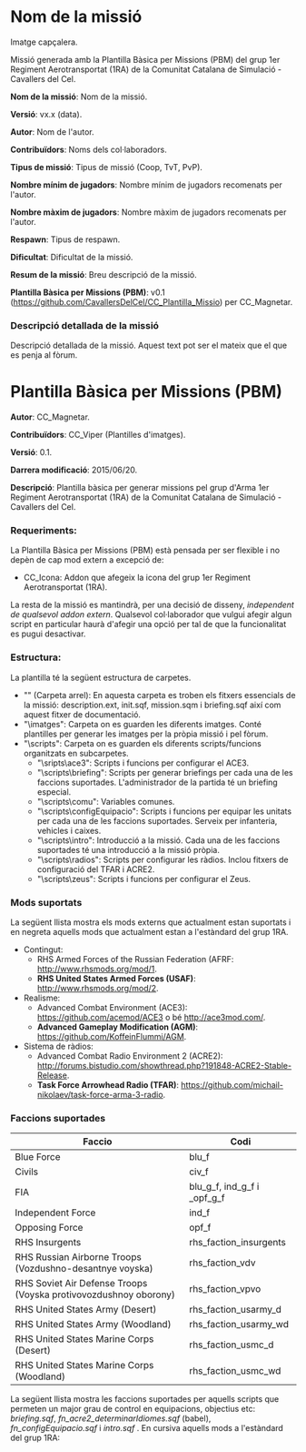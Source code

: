 # Nom de la missió

Imatge capçalera.

Missió generada amb la Plantilla Bàsica per Missions (PBM) del grup 1er Regiment Aerotransportat (1RA) de la Comunitat Catalana de Simulació - Cavallers del Cel.

**Nom de la missió**: Nom de la missió.

**Versió**: vx.x (data).

**Autor**: Nom de l'autor.

**Contribuïdors**: Noms dels col·laboradors.

**Tipus de missió**: Tipus de missió (Coop, TvT, PvP).

**Nombre mínim de jugadors**: Nombre mínim de jugadors recomenats per l'autor.

**Nombre màxim de jugadors**: Nombre màxim de jugadors recomenats per l'autor.

**Respawn**: Tipus de respawn.

**Dificultat**: Dificultat de la missió.

**Resum de la missió**: Breu descripció de la missió.

**Plantilla Bàsica per Missions (PBM)**: v0.1 (https://github.com/CavallersDelCel/CC_Plantilla_Missio) per CC_Magnetar.

### Descripció detallada de la missió

Descripció detallada de la missió. Aquest text pot ser el mateix que el que es penja al fòrum.

# Plantilla Bàsica per Missions (PBM)
 
**Autor**: CC_Magnetar.

**Contribuïdors**: CC_Viper (Plantilles d'imatges).

**Versió**: 0.1.

**Darrera modificació**: 2015/06/20.

**Descripció**: Plantilla bàsica per generar missions pel grup d'Arma 1er Regiment Aerotransportat (1RA) de la Comunitat Catalana de Simulació - Cavallers del Cel.

### Requeriments:

La Plantilla Bàsica per Missions (PBM) està pensada per ser flexible i no depèn de cap mod extern a excepció de:

* CC_Icona: Addon que afegeix la icona del grup 1er Regiment Aerotransportat (1RA).

La resta de la missió es mantindrà, per una decisió de disseny, *independent de qualsevol addon extern*. Qualsevol col·laborador que vulgui afegir algun script en particular
haurà d'afegir una opció per tal de que la funcionalitat es pugui desactivar.

### Estructura:

La plantilla té la següent estructura de carpetes.

* "\" (Carpeta arrel): En aquesta carpeta es troben els fitxers essencials de la missió: description.ext, init.sqf, mission.sqm i briefing.sqf així com aquest fitxer de documentació.
* "\imatges": Carpeta on es guarden les diferents imatges. Conté plantilles per generar les imatges per la pròpia missió i pel fòrum.
* "\scripts": Carpeta on es guarden els diferents scripts/funcions organitzats en subcarpetes.
  * "\sripts\ace3": Scripts i funcions per configurar el ACE3.
  * "\scripts\briefing": Scripts per generar briefings per cada una de les faccions suportades. L'administrador de la partida té un briefing especial.
  * "\scripts\comu": Variables comunes.
  * "\scripts\configEquipacio": Scripts i funcions per equipar les unitats per cada una de les faccions suportades. Serveix per infanteria, vehicles i caixes.
  * "\scripts\intro": Introducció a la missió. Cada una de les faccions suportades té una introducció a la missió pròpia.
  * "\scripts\radios": Scripts per configurar les ràdios. Inclou fitxers de configuració del TFAR i ACRE2.
  * "\scripts\zeus": Scripts i funcions per configurar el Zeus.

### Mods suportats

La següent llista mostra els mods externs que actualment estan suportats i en negreta aquells mods que actualment estan a l'estàndard del grup 1RA.

* Contingut:
  * RHS Armed Forces of the Russian Federation (AFRF: http://www.rhsmods.org/mod/1.
  * **RHS United States Armed Forces (USAF)**: http://www.rhsmods.org/mod/2.
* Realisme:
  * Advanced Combat Environment (ACE3): https://github.com/acemod/ACE3 o bé http://ace3mod.com/.
  * **Advanced Gameplay Modification (AGM)**: https://github.com/KoffeinFlummi/AGM.
* Sistema de ràdios:
  * Advanced Combat Radio Environment 2 (ACRE2): http://forums.bistudio.com/showthread.php?191848-ACRE2-Stable-Release.
  * **Task Force Arrowhead Radio (TFAR)**: https://github.com/michail-nikolaev/task-force-arma-3-radio.

### Faccions suportades

| Faccio        | Codi          | 
| ------------- | ------------- |
| Blue Force                                                     | blu_f                       |
 | Civils                                                         | civ_f                       |
 | FIA                                                            | blu_g_f, ind_g_f i _opf_g_f |
 | Independent Force                                              | ind_f                       |
 | Opposing Force                                                 | opf_f                       |
 | RHS Insurgents                                                   | rhs_faction_insurgents      |
 | RHS Russian Airborne Troops (Vozdushno-desantnye voyska)         | rhs_faction_vdv             |
 | RHS Soviet Air Defense Troops (Voyska protivovozdushnoy oborony) | rhs_faction_vpvo            |
 | RHS United States Army (Desert)                                | rhs_faction_usarmy_d        |
 | RHS United States Army (Woodland)                              | rhs_faction_usarmy_wd       |
 | RHS United States Marine Corps (Desert)                        | rhs_faction_usmc_d          |
 | RHS United States Marine Corps (Woodland)                      | rhs_faction_usmc_wd         |

La següent llista mostra les faccions suportades per aquells scripts que permeten un major grau de control en equipacions, objectius etc: *briefing.sqf*,
*fn_acre2_determinarIdiomes.sqf* (babel), *fn_configEquipacio.sqf* i *intro.sqf* . En cursiva aquells mods a l'estàndard del grup 1RA: 